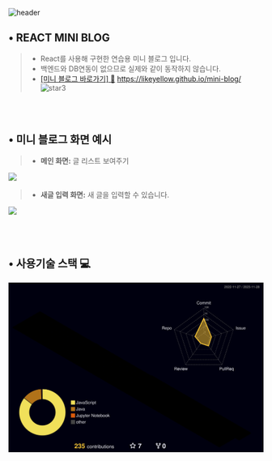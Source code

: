 <div align="left">
  
![header](https://capsule-render.vercel.app/api?type=waving&color=timeGradient&text=Welcome%20to%20likeyellow's%20GitHub%20👋&animation=twinkling&fontSize=35&fontAlignY=40&fontAlign=50&height=250)
  
## • REACT MINI BLOG
> - React를 사용해 구현한 연습용 미니 블로그 입니다.
> - 백엔드와 DB연동이 없으므로 실제와 같이 동작하지 않습니다.
> - [ [미니 블로그 바로가기]  🔗](https://likeyellow.github.io/mini-blog/) https://likeyellow.github.io/mini-blog/ <img width="46" alt="star3" src="https://user-images.githubusercontent.com/78655692/151471989-9e21d7a8-a7b6-44b0-b598-2bb204b56b00.png"> 

<br></br>
## • 미니 블로그 화면 예시
> - <b>메인 화면:</b> 글 리스트 보여주기
  <div><img src="https://github.com/likeyellow/mini-blog/assets/38120188/89c197e7-43eb-42d9-9332-e6471b379613" width="500" /></div>
  
> - <b>새글 입력 화면:</b> 새 글을 입력할 수 있습니다.
  <div><img src="https://github.com/likeyellow/mini-blog/assets/38120188/fefba85a-ca66-4025-857f-286af65f5b9f" width="500" /></div>  

<br></br>
## • 사용기술 스택 💻
![](./profile-3d-contrib/profile-night-rainbow.svg)

